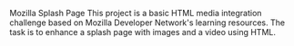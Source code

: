 Mozilla Splash Page
This project is a basic HTML media integration challenge based on Mozilla Developer Network's learning resources. The task is to enhance a splash page with images and a video using HTML.
